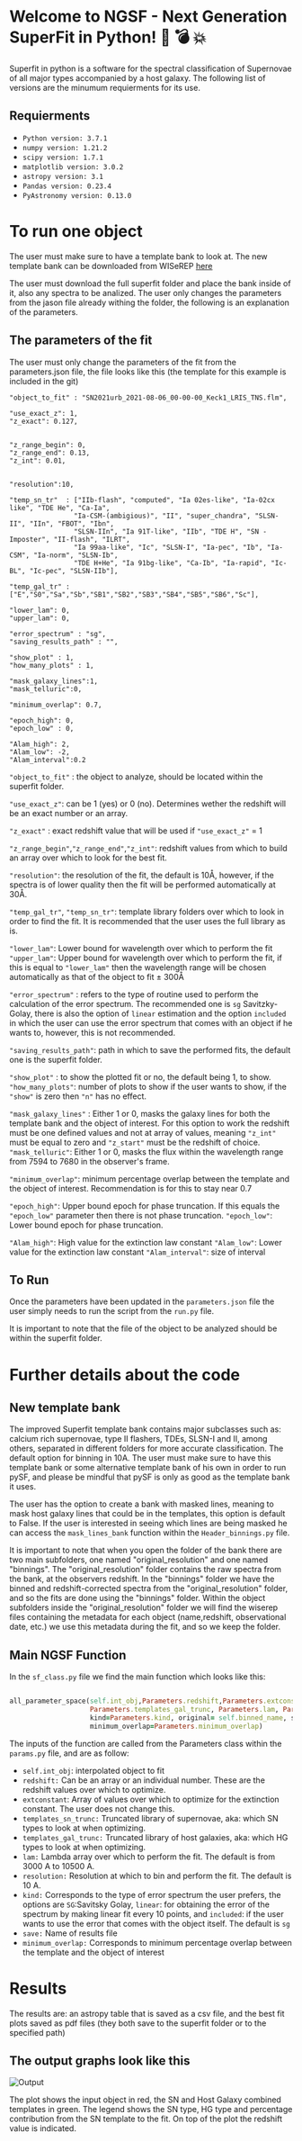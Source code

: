 # Welcome to NGSF - Next Generation SuperFit in Python! :dizzy: :bomb: :boom:

Superfit in python is a software for the spectral classification of Supernovae of all major types accompanied by a host galaxy. The following list of versions are the minumum requierments for its use.

## Requierments

- `Python version: 3.7.1`
- `numpy version: 1.21.2` 
- `scipy version: 1.7.1`
- `matplotlib version: 3.0.2`
- `astropy version: 3.1`
- `Pandas version: 0.23.4`
- `PyAstronomy version: 0.13.0`


# To run one object  
The user must make sure to have a template bank to look at. The new template bank can be downloaded from WISeREP [here](https://www.wiserep.org/content/wiserep-getting-started#supyfit)


The user must download the full superfit folder and place the bank inside of it, also any spectra to be analized. The user only changes the parameters from the jason file already withing the folder, the following is an explanation of the parameters. 


## The parameters of the fit 

The user must only change the parameters of the fit from the parameters.json file, the file looks like this (the template for this example is included in the git)

  
    "object_to_fit" : "SN2021urb_2021-08-06_00-00-00_Keck1_LRIS_TNS.flm",

    "use_exact_z": 1,
    "z_exact": 0.127,


    "z_range_begin": 0,
    "z_range_end": 0.13,
    "z_int": 0.01,
    

    "resolution":10,

    "temp_sn_tr"  : ["IIb-flash", "computed", "Ia 02es-like", "Ia-02cx like", "TDE He", "Ca-Ia", 
                    "Ia-CSM-(ambigious)", "II", "super_chandra", "SLSN-II", "IIn", "FBOT", "Ibn", 
                    "SLSN-IIn", "Ia 91T-like", "IIb", "TDE H", "SN - Imposter", "II-flash", "ILRT", 
                    "Ia 99aa-like", "Ic", "SLSN-I", "Ia-pec", "Ib", "Ia-CSM", "Ia-norm", "SLSN-Ib", 
                    "TDE H+He", "Ia 91bg-like", "Ca-Ib", "Ia-rapid", "Ic-BL", "Ic-pec", "SLSN-IIb"],

    "temp_gal_tr" : ["E","S0","Sa","Sb","SB1","SB2","SB3","SB4","SB5","SB6","Sc"],
   
    "lower_lam": 0,
    "upper_lam": 0,

    "error_spectrum" : "sg",
    "saving_results_path" : "",
    
    "show_plot" : 1,
    "how_many_plots" : 1,

    "mask_galaxy_lines":1,
    "mask_telluric":0,

    "minimum_overlap": 0.7,

    "epoch_high": 0,
    "epoch_low" : 0,

    "Alam_high": 2,
    "Alam_low": -2,
    "Alam_interval":0.2



`"object_to_fit"` : the object to analyze, should be located within the superfit folder. 

`"use_exact_z"`: can be 1 (yes) or 0 (no). Determines wether the redshift will be an exact number or an array. 

`"z_exact"`    : exact redshift value that will be used if `"use_exact_z"` = 1

`"z_range_begin"`,`"z_range_end"`,`"z_int"`: redshift values from which to build an array over which to look for the best fit.

`"resolution"`: the resolution of the fit, the default is 10Å, however, if the spectra is of lower quality then the fit will be performed automatically at 30Å. 

`"temp_gal_tr"`, `"temp_sn_tr"`: template library folders over which to look in order to find the fit. It is recommended that the user uses the full library as is. 

`"lower_lam"`: Lower bound for wavelength over which to perform the fit 
`"upper_lam"`: Upper bound for wavelength over which to perform the fit, if this is equal to `"lower_lam"` then the wavelength range will be chosen automatically as that of the object to fit ± 300Å  

`"error_spectrum"` : refers to the type of routine used to perform the calculation of the error spectrum. The recommended one is `sg` Savitzky-Golay, there is also the option of `linear` estimation and the option `included` in which the user can use the error spectrum that comes with an object if he wants to, however, this is not recommended. 

`"saving_results_path"`: path in which to save the performed fits, the default one is the superfit folder.

`"show_plot"` : to show the plotted fit or no, the default being 1, to show. 
`"how_many_plots"`: number of plots to show if the user wants to show, if the `"show"` is zero then `"n"` has no effect. 

`"mask_galaxy_lines"` : Either 1 or 0, masks the galaxy lines for both the template bank and the object of interest. For this option to work the redshift must be one defined values and not at array of values, meaning `"z_int"` must be equal to zero and `"z_start"` must be the redshift of choice. 
`"mask_telluric"`: Either 1 or 0, masks the flux within the wavelength range from 7594 to 7680 in the observer's frame.

`"minimum_overlap"`: minimum percentage overlap between the template and the object of interest. Recommendation is for this to stay near 0.7

`"epoch_high"`: Upper bound epoch for phase truncation. If this equals the `"epoch_low"` parameter then there is not phase truncation.
`"epoch_low"`: Lower bound epoch for phase truncation.
  
`"Alam_high"`: High value for the extinction law constant 
`"Alam_low"`: Lower value for the extinction law constant 
`"Alam_interval"`: size of interval 


## To Run

Once the parameters have been updated in the `parameters.json` file the user simply needs to run the script from the `run.py` file. 

It is important to note that the file of the object to be analyzed should be within the superfit folder.




# Further details about the code


## New template bank

The improved Superfit template bank contains major subclasses such as: calcium rich supernovae, type II flashers, TDEs, SLSN-I and II, among others, separated in different folders for more accurate classification. The default option for binning in 10A. 
The user must make sure to have this template bank or some alternative template bank of his own in order to run pySF, and please be mindful that pySF is only as good as the template bank it uses.


The user has the option to create a bank with masked lines, meaning to mask host galaxy lines that could be in the templates, this option is default to False. If the user is interested in seeing which lines are being masked he can access the `mask_lines_bank` function within the `Header_binnings.py` file.

It is important to note that when you open the folder of the bank there are two main subfolders, one named "original_resolution" and one named "binnings". 
The "original_resolution" folder contains the raw spectra from the bank, at the observers redshift. In the "binnings" folder we have the binned and redshift-corrected spectra from the "original_resolution" folder, and so the fits are done using the "binnings" folder. 
Within the object subfolders inside the "original_resolution" folder we will find the wiserep files containing the metadata for each object (name,redshift, observational date, etc.) we use this metadata during the fit, and so we keep the folder.


## Main NGSF Function 

In the `sf_class.py` file we find the main function which looks like this:


```ruby

all_parameter_space(self.int_obj,Parameters.redshift,Parameters.extconstant,Parameters.templates_sn_trunc,
                    Parameters.templates_gal_trunc, Parameters.lam, Parameters.resolution,Parameters.iterations,
                    kind=Parameters.kind, original= self.binned_name, save=self.results_name, show=show,
                    minimum_overlap=Parameters.minimum_overlap)

```



The inputs of the function are called from the Parameters class within the `params.py` file, and are as follow: 

- `self.int_obj`: interpolated object to fit
- `redshift:` Can be an array or an individual number. These are the redshift values over which to optimize. 
- `extconstant`: Array of values over which to optimize for the extinction constant. The user does not change this. 
- `templates_sn_trunc:`  Truncated library of supernovae, aka: which SN types to look at when optimizing.
- `templates_gal_trunc:` Truncated library of host galaxies, aka: which HG types to look at when optimizing.
- `lam:` Lambda array over which to perform the fit. The default is from 3000 A to 10500 A. 
- `resolution:` Resolution at which to bin and perform the fit. The default is 10 A. 
- `kind:` Corresponds to the type of error spectrum the user prefers, the options are `SG`:Savitsky Golay, `linear`: for obtaining the error of the spectrum 
by making linear fit every 10 points, and `included`: if the user wants to use the error that comes with the object itself. The default is `sg`
- `save:` Name of results file
- `minimum_overlap:` Corresponds to minimum percentage overlap between the template and the object of interest

    
# Results

The results are: an astropy table that is saved as a csv file, and the best fit plots saved as pdf files (they both save to the superfit folder or to the specified path)


## The output graphs look like this


![Output](ZTF18abokyfk_20180925_P60_v1_10_0.png)


The plot shows the input object in red, the SN and Host Galaxy combined templates in green. The legend shows the SN type, HG type and percentage contribution from the SN template to the fit. On top of the plot the redshift value is indicated.

